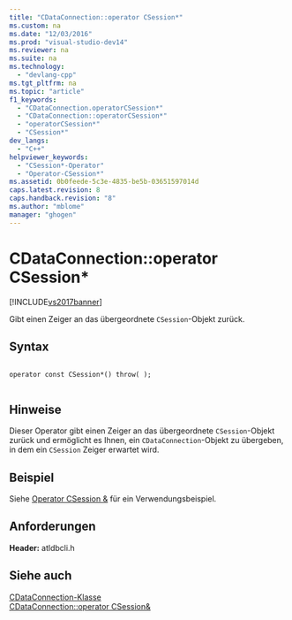 ```yaml
---
title: "CDataConnection::operator CSession*"
ms.custom: na
ms.date: "12/03/2016"
ms.prod: "visual-studio-dev14"
ms.reviewer: na
ms.suite: na
ms.technology: 
  - "devlang-cpp"
ms.tgt_pltfrm: na
ms.topic: "article"
f1_keywords: 
  - "CDataConnection.operatorCSession*"
  - "CDataConnection::operatorCSession*"
  - "operatorCSession*"
  - "CSession*"
dev_langs: 
  - "C++"
helpviewer_keywords: 
  - "CSession*-Operator"
  - "Operator-CSession*"
ms.assetid: 0b0feede-5c3e-4835-be5b-03651597014d
caps.latest.revision: 8
caps.handback.revision: "8"
ms.author: "mblome"
manager: "ghogen"
---
```

# CDataConnection::operator CSession*
[!INCLUDE[vs2017banner](../../assembler/inline/includes/vs2017banner.md)]

Gibt einen Zeiger an das übergeordnete `CSession`\-Objekt zurück.  
  
## Syntax  
  
```  
  
operator const CSession*() throw( );  
  
```  
  
## Hinweise  
 Dieser Operator gibt einen Zeiger an das übergeordnete `CSession`\-Objekt zurück und ermöglicht es Ihnen, ein `CDataConnection`\-Objekt zu übergeben, in dem ein `CSession` Zeiger erwartet wird.  
  
## Beispiel  
 Siehe [Operator CSession &](../../data/oledb/cdataconnection-operator-csession-amp.md) für ein Verwendungsbeispiel.  
  
## Anforderungen  
 **Header:** atldbcli.h  
  
## Siehe auch  
 [CDataConnection\-Klasse](../../data/oledb/cdataconnection-class.md)   
 [CDataConnection::operator CSession&](../../data/oledb/cdataconnection-operator-csession-amp.md)